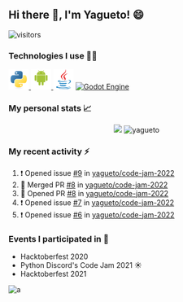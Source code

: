 ## Hi there 👋, I'm Yagueto! 😄


![visitors](https://visitor-badge-reloaded.herokuapp.com/badge?page_id=yagueto_fina&style=for-the-badge)

### Technologies I use 👨‍💻

<p align="left"> 
<a href="https://www.python.org" target="_blank"><img src="https://raw.githubusercontent.com/devicons/devicon/master/icons/python/python-original.svg" alt="python" width="40" height="40"/> </a> 
<a href="https://developer.android.com" target="_blank"> <img src="https://raw.githubusercontent.com/devicons/devicon/master/icons/android/android-original-wordmark.svg" alt="android" width="40" height="40"/> </a>
<a href="https://www.java.com" target="_blank"><img src="https://raw.githubusercontent.com/devicons/devicon/master/icons/java/java-original.svg" alt="java" width="40" height="40"/></a>
<a href="https://www.godotengine.org" target="_blank"><img src="https://cdn.jsdelivr.net/gh/devicons/devicon/icons/godot/godot-original.svg" alt="Godot Engine" width="40" height="40"/> </a>

### My personal stats 📈
<div align="center"> 
  <a>
    <img src=https://github-readme-stats.vercel.app/api?username=yagueto&count_private=true&show_icons=true width=50%></img>
  </a>
  <img src="https://github-readme-streak-stats.herokuapp.com/?user=yagueto" alt="yagueto" width=49% />
</div>


### My recent activity ⚡

  <!--START_SECTION:activity-->
1. ❗️ Opened issue [#9](https://github.com/yagueto/code-jam-2022/issues/9) in [yagueto/code-jam-2022](https://github.com/yagueto/code-jam-2022)
2. 🎉 Merged PR [#8](https://github.com/yagueto/code-jam-2022/pull/8) in [yagueto/code-jam-2022](https://github.com/yagueto/code-jam-2022)
3. 💪 Opened PR [#8](https://github.com/yagueto/code-jam-2022/pull/8) in [yagueto/code-jam-2022](https://github.com/yagueto/code-jam-2022)
4. ❗️ Opened issue [#7](https://github.com/yagueto/code-jam-2022/issues/7) in [yagueto/code-jam-2022](https://github.com/yagueto/code-jam-2022)
5. ❗️ Opened issue [#6](https://github.com/yagueto/code-jam-2022/issues/6) in [yagueto/code-jam-2022](https://github.com/yagueto/code-jam-2022)
  <!--END_SECTION:activity-->
  

### Events I participated in 📆

- Hacktoberfest 2020
- Python Discord's Code Jam 2021 ☀️
- Hacktoberfest 2021

![a](https://api.countapi.xyz/hit/yaguetogithub/profile?img)
